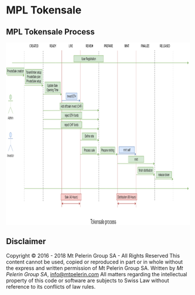 # MPL Tokensale

## MPL Tokensale Process

<img src="tokensale-process.png" height=500/>


## Disclaimer

Copyright © 2016 - 2018 Mt Pelerin Group SA - All Rights Reserved
This content cannot be used, copied or reproduced in part or in whole without the express and written permission of Mt Pelerin Group SA.
Written by *Mt Pelerin Group SA*, <info@mtpelerin.com>
All matters regarding the intellectual property of this code or software are subjects to Swiss Law without reference to its conflicts of law rules.

